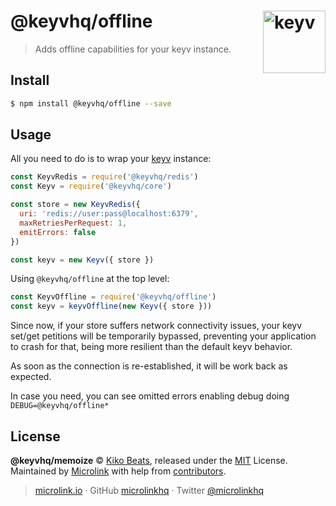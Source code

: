 # @keyvhq/offline [<img width="100" align="right" src="https://keyvhq.js.org/media/logo-sunset.svg" alt="keyv">](https://github.com/microlinkhq/keyv)

> Adds offline capabilities for your keyv instance.

## Install

```bash
$ npm install @keyvhq/offline --save
```

## Usage

All you need to do is to wrap your [keyv](https://keyv.js.org) instance:

```js
const KeyvRedis = require('@keyvhq/redis')
const Keyv = require('@keyvhq/core')

const store = new KeyvRedis({
  uri: 'redis://user:pass@localhost:6379',
  maxRetriesPerRequest: 1,
  emitErrors: false
})

const keyv = new Keyv({ store })
```

Using `@keyvhq/offline` at the top level:

```js
const KeyvOffline = require('@keyvhq/offline')
const keyv = keyvOffline(new Keyv({ store }))
```

Since now, if your store suffers network connectivity issues, your keyv set/get petitions will be temporarily bypassed, preventing your application to crash for that, being more resilient than the default keyv behavior.

As soon as the connection is re-established, it will be work back as expected.

In case you need, you can see omitted errors enabling debug doing `DEBUG=@keyvhq/offline*`

## License

**@keyvhq/memoize** © [Kiko Beats](https://kikobeats.com), released under the [MIT](https://github.com/microlinkhq/keyvhq/blob/master/LICENSE.md) License.<br/>
Maintained by [Microlink](https://microlink.io) with help from [contributors](https://github.com/microlinkhq/keyvhq/contributors).

> [microlink.io](https://microlink.io) · GitHub [microlinkhq](https://github.com/microlinkhq) · Twitter [@microlinkhq](https://twitter.com/microlinkhq)
